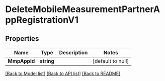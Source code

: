 # DeleteMobileMeasurementPartnerAppRegistrationV1

## Properties
Name | Type | Description | Notes
------------ | ------------- | ------------- | -------------
**MmpAppId** | **string** |  | [default to null]

[[Back to Model list]](../README.md#documentation-for-models) [[Back to API list]](../README.md#documentation-for-api-endpoints) [[Back to README]](../README.md)

